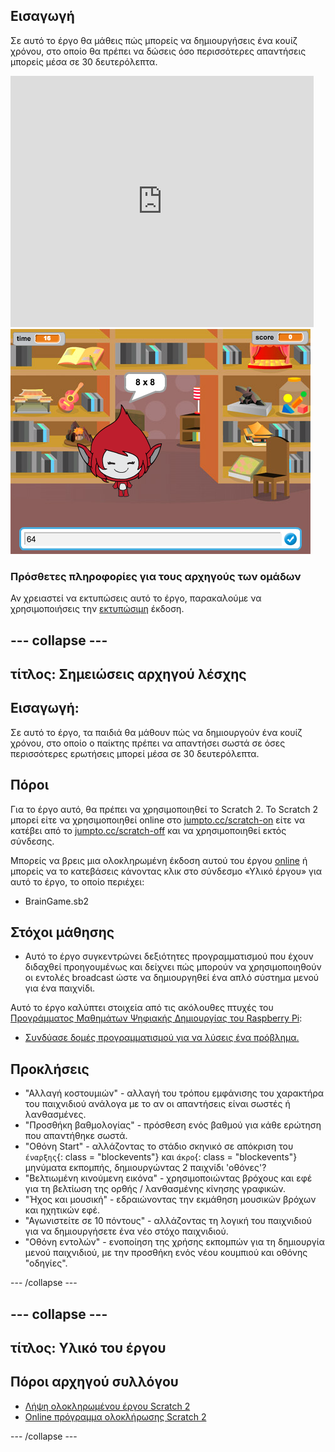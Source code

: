 ## Εισαγωγή

Σε αυτό το έργο θα μάθεις πώς μπορείς να δημιουργήσεις ένα κουίζ χρόνου, στο οποίο θα πρέπει να δώσεις όσο περισσότερες απαντήσεις μπορείς μέσα σε 30 δευτερόλεπτα.

<div class="scratch-preview">
  <iframe allowtransparency="true" width="485" height="402" src="https://scratch.mit.edu/projects/embed/42225768/?autostart=false" frameborder="0"></iframe>
  <img src="images/brain-final.png">
</div>

### Πρόσθετες πληροφορίες για τους αρχηγούς των ομάδων

Αν χρειαστεί να εκτυπώσεις αυτό το έργο, παρακαλούμε να χρησιμοποιήσεις την [εκτυπώσιμη](https://projects.raspberrypi.org/en/projects/brain-game/print) έκδοση.

## \--- collapse \---

## τίτλος: Σημειώσεις αρχηγού λέσχης

## Εισαγωγή:

Σε αυτό το έργο, τα παιδιά θα μάθουν πώς να δημιουργούν ένα κουίζ χρόνου, στο οποίο ο παίκτης πρέπει να απαντήσει σωστά σε όσες περισσότερες ερωτήσεις μπορεί μέσα σε 30 δευτερόλεπτα.

## Πόροι

Για το έργο αυτό, θα πρέπει να χρησιμοποιηθεί το Scratch 2. Το Scratch 2 μπορεί είτε να χρησιμοποιηθεί online στο [jumpto.cc/scratch-on](http://jumpto.cc/scratch-on) είτε να κατέβει από το [jumpto.cc/scratch-off](http://jumpto.cc/scratch-off) και να χρησιμοποιηθεί εκτός σύνδεσης.

Μπορείς να βρεις μια ολοκληρωμένη έκδοση αυτού του έργου [online](http://scratch.mit.edu/projects/42225768/#editor) ή μπορείς να το κατεβάσεις κάνοντας κλικ στο σύνδεσμο «Υλικό έργου» για αυτό το έργο, το οποίο περιέχει:

* BrainGame.sb2

## Στόχοι μάθησης

* Αυτό το έργο συγκεντρώνει δεξιότητες προγραμματισμού που έχουν διδαχθεί προηγουμένως και δείχνει πώς μπορούν να χρησιμοποιηθούν οι εντολές broadcast ώστε να δημιουργηθεί ένα απλό σύστημα μενού για ένα παιχνίδι.

Αυτό το έργο καλύπτει στοιχεία από τις ακόλουθες πτυχές του [Προγράμματος Μαθημάτων Ψηφιακής Δημιουργίας του Raspberry Pi](http://rpf.io/curriculum):

* [Συνδύασε δομές προγραμματισμού για να λύσεις ένα πρόβλημα.](https://www.raspberrypi.org/curriculum/programming/builder)

## Προκλήσεις

* "Αλλαγή κοστουμιών" - αλλαγή του τρόπου εμφάνισης του χαρακτήρα του παιχνιδιού ανάλογα με το αν οι απαντήσεις είναι σωστές ή λανθασμένες.
* "Προσθήκη βαθμολογίας" - πρόσθεση ενός βαθμού για κάθε ερώτηση που απαντήθηκε σωστά.
* "Οθόνη Start" - αλλάζοντας το στάδιο σκηνικό σε απόκριση του `έναρξης`{: class = "blockevents"} και `άκρο`{: class = "blockevents"} μηνύματα εκπομπής, δημιουργώντας 2 παιχνίδι 'οθόνες'?
* "Βελτιωμένη κινούμενη εικόνα" - χρησιμοποιώντας βρόχους και εφέ για τη βελτίωση της ορθής / λανθασμένης κίνησης γραφικών.
* "Ήχος και μουσική" - εδραιώνοντας την εκμάθηση μουσικών βρόχων και ηχητικών εφέ.
* "Αγωνιστείτε σε 10 πόντους" - αλλάζοντας τη λογική του παιχνιδιού για να δημιουργήσετε ένα νέο στόχο παιχνιδιού.
* "Οθόνη εντολών" - ενοποίηση της χρήσης εκπομπών για τη δημιουργία μενού παιχνιδιού, με την προσθήκη ενός νέου κουμπιού και οθόνης "οδηγίες".

\--- /collapse \---

## \--- collapse \---

## τίτλος: Υλικό του έργου

## Πόροι αρχηγού συλλόγου

* [Λήψη ολοκληρωμένου έργου Scratch 2](resources/BrainGame.sb2)
* [Online πρόγραμμα ολοκλήρωσης Scratch 2](http://scratch.mit.edu/projects/42225768/#editor)

\--- /collapse \---
